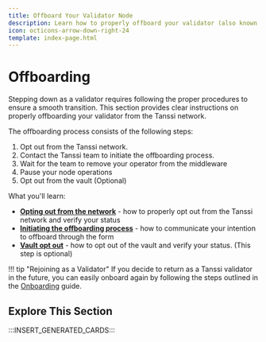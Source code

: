 ```yaml
---
title: Offboard Your Validator Node
description: Learn how to properly offboard your validator (also known as operators) including pausing operations, opting out from the network, and removing yourself from the registry.
icon: octicons-arrow-down-right-24
template: index-page.html
---
```


# Offboarding

Stepping down as a validator requires following the proper procedures to ensure a smooth transition. This section provides clear instructions on properly offboarding your validator from the Tanssi network.

The offboarding process consists of the following steps:

1. Opt out from the Tanssi network.
2. Contact the Tanssi team to initiate the offboarding process.
3. Wait for the team to remove your operator from the middleware
4. Pause your node operations
5. Opt out from the vault (Optional)

What you'll learn:

- [**Opting out from the network**](/node-operators/validators/offboarding/offboarding-process/#opt-out-from-the-tanssi-network) - how to properly opt out from the Tanssi network and verify your status
- [**Initiating the offboarding process**](/node-operators/validators/offboarding/offboarding-process/#contact-tanssi-team) - how to communicate your intention to offboard through the form
- [**Vault opt out**](/node-operators/validators/offboarding/offboarding-process/#vault-opt-out-optional) - how to opt out of the vault and verify your status. (This step is optional)

!!! tip "Rejoining as a Validator"
    If you decide to return as a Tanssi validator in the future, you can easily onboard again by following the steps outlined in the [Onboarding](/node-operators/validators/onboarding/) guide.

## Explore This Section

:::INSERT_GENERATED_CARDS:::